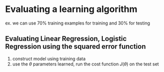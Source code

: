 
# Evaluating a learning algorithm
ex. we can use 70% training examples for training and 30% for testing

## Evaluating Linear Regression, Logistic Regression using the squared error function
1. construct model using training data
2. use the $\theta$ parameters learned, run the cost function $J(\theta)$ on the test set
